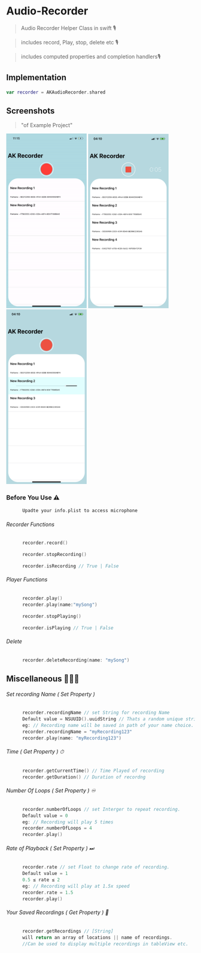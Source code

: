# Audio-Recorder
> Audio Recorder Helper Class in swift 🎙

> includes record, Play, stop, delete etc 🎙

> includes computed properties and completion handlers🎙

## Implementation

```Swift
var recorder = AKAudioRecorder.shared
```

 ## Screenshots
 > "of Example Project"
 <p float="left">
 <img src ="Example/Assets/demo.gif" width = "215"  />
 <img src ="Example/Assets/1.PNG" width = "215"  /> 
 <img src ="Example/Assets/3.PNG" width = "215"  />      
 </p>
 
 ### Before You Use ⚠️

```Swift
      Upadte your info.plist to access microphone
```

###### Recorder Functions

```Swift
      recorder.record()
```
```Swift
      recorder.stopRecording()
```
```Swift
      recorder.isRecording // True | False 
```

###### Player Functions

```Swift
      recorder.play()
      recorder.play(name:"mySong")
```
```Swift
      recorder.stopPlaying()
```
```Swift
      recorder.isPlaying // True | False 
```

###### Delete

```Swift
      recorder.deleteRecording(name: "mySong")
```

## Miscellaneous 🤷🏻‍♂️

 ###### Set recording Name ( Set Property )
 ```Swift
       recorder.recordingName // set String for recording Name
       Default value = NSUUID().uuidString // Thats a random unique string 
       eg: // Recording name will be saved in path of your name choice.
       recorder.recordingName = "myRecording123"   
       recorder.play(name: "myRecording123")
```

###### Time ( Get Property ) ⏱
```Swift
      recorder.getCurrentTime() // Time Played of recording
      recorder.getDuration() // Duration of recordng
```
  
 ###### Number Of Loops ( Set Property ) ♾
 ```Swift
       recorder.numberOfLoops // set Interger to repeat recording. 
       Default value = 0
       eg: // Recording will play 5 times
       recorder.numberOfLoops = 4   
       recorder.play()
```

 ###### Rate of Playback ( Set Property ) ⏭
 ```Swift
       recorder.rate // set Float to change rate of recording.
       Default value = 1
       0.5 ≤ rate ≤ 2
       eg: // Recording will play at 1.5x speed
       recorder.rate = 1.5
       recorder.play()
```

 ###### Your Saved Recordings ( Get Property ) 🔰
 ```Swift
       recorder.getRecordings // [String]
       will return an array of locations || name of recordings.
       //Can be used to display multiple recordings in tableView etc.
```     





